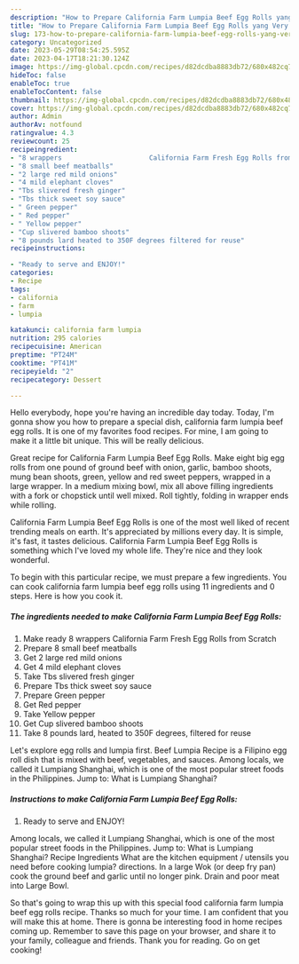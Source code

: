 ```yaml
---
description: "How to Prepare California Farm Lumpia Beef Egg Rolls yang Very Delicious}"
title: "How to Prepare California Farm Lumpia Beef Egg Rolls yang Very Delicious}"
slug: 173-how-to-prepare-california-farm-lumpia-beef-egg-rolls-yang-very-delicious
category: Uncategorized
date: 2023-05-29T08:54:25.595Z
date: 2023-04-17T18:21:30.124Z
image: https://img-global.cpcdn.com/recipes/d82dcdba8883db72/680x482cq70/california-farm-lumpia-beef-egg-rolls-recipe-main-photo.jpg
hideToc: false
enableToc: true
enableTocContent: false
thumbnail: https://img-global.cpcdn.com/recipes/d82dcdba8883db72/680x482cq70/california-farm-lumpia-beef-egg-rolls-recipe-main-photo.jpg
cover: https://img-global.cpcdn.com/recipes/d82dcdba8883db72/680x482cq70/california-farm-lumpia-beef-egg-rolls-recipe-main-photo.jpg
author: Admin
authorAv: notfound
ratingvalue: 4.3
reviewcount: 25
recipeingredient:
- "8 wrappers                      California Farm Fresh Egg Rolls from Scratch"
- "8 small beef meatballs"
- "2 large red mild onions"
- "4 mild elephant cloves"
- "Tbs slivered fresh ginger"
- "Tbs thick sweet soy sauce"
- " Green pepper"
- " Red pepper"
- " Yellow pepper"
- "Cup slivered bamboo shoots"
- "8 pounds lard heated to 350F degrees filtered for reuse"
recipeinstructions:

- "Ready to serve and ENJOY!"
categories:
- Recipe
tags:
- california
- farm
- lumpia

katakunci: california farm lumpia 
nutrition: 295 calories
recipecuisine: American
preptime: "PT24M"
cooktime: "PT41M"
recipeyield: "2"
recipecategory: Dessert

---
```



Hello everybody, hope you're having an incredible day today. Today, I'm gonna show you how to prepare a special dish, california farm lumpia beef egg rolls. It is one of my favorites food recipes. For mine, I am going to make it a little bit unique. This will be really delicious.

Great recipe for California Farm Lumpia Beef Egg Rolls. Make eight big egg rolls from one pound of ground beef with onion, garlic, bamboo shoots, mung bean shoots, green, yellow and red sweet peppers, wrapped in a large wrapper. In a medium mixing bowl, mix all above filling ingredients with a fork or chopstick until well mixed. Roll tightly, folding in wrapper ends while rolling.

California Farm Lumpia Beef Egg Rolls is one of the most well liked of recent trending meals on earth. It's appreciated by millions every day. It is simple, it's fast, it tastes delicious. California Farm Lumpia Beef Egg Rolls is something which I've loved my whole life. They're nice and they look wonderful.


To begin with this particular recipe, we must prepare a few ingredients. You can cook california farm lumpia beef egg rolls using 11 ingredients and 0 steps. Here is how you cook it.

<!--inarticleads1-->

##### The ingredients needed to make California Farm Lumpia Beef Egg Rolls:

1. Make ready 8 wrappers                      California Farm Fresh Egg Rolls from Scratch
1. Prepare 8 small beef meatballs
1. Get 2 large red mild onions
1. Get 4 mild elephant cloves
1. Take Tbs slivered fresh ginger
1. Prepare Tbs thick sweet soy sauce
1. Prepare  Green pepper
1. Get  Red pepper
1. Take  Yellow pepper
1. Get Cup slivered bamboo shoots
1. Take 8 pounds lard, heated to 350F degrees, filtered for reuse


Let&#39;s explore egg rolls and lumpia first. Beef Lumpia Recipe is a Filipino egg roll dish that is mixed with beef, vegetables, and sauces. Among locals, we called it Lumpiang Shanghai, which is one of the most popular street foods in the Philippines. Jump to: What is Lumpiang Shanghai? 

<!--inarticleads2-->

##### Instructions to make California Farm Lumpia Beef Egg Rolls:


1. Ready to serve and ENJOY!

Among locals, we called it Lumpiang Shanghai, which is one of the most popular street foods in the Philippines. Jump to: What is Lumpiang Shanghai? Recipe Ingredients What are the kitchen equipment / utensils you need before cooking lumpia? directions. In a large Wok (or deep fry pan) cook the ground beef and garlic until no longer pink. Drain and poor meat into Large Bowl. 

So that's going to wrap this up with this special food california farm lumpia beef egg rolls recipe. Thanks so much for your time. I am confident that you will make this at home. There is gonna be interesting food in home recipes coming up. Remember to save this page on your browser, and share it to your family, colleague and friends. Thank you for reading. Go on get cooking!
